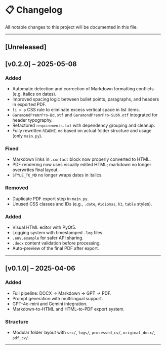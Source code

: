 # 📋 Changelog

All notable changes to this project will be documented in this file.

---

## [Unreleased]

## [v0.2.0] – 2025-05-08

### Added
- Automatic detection and correction of Markdown formatting conflicts (e.g. italics on dates).
- Improved spacing logic between bullet points, paragraphs, and headers in exported PDF.
- `li > p` CSS rule to eliminate excess vertical space in list items.
- `GaramondPremrPro-Bd.otf` and `GaramondPremrPro-Subh.otf` integrated for header typography.
- Refactored `requirements.txt` with dependency grouping and cleanup.
- Fully rewritten `README.md` based on actual folder structure and usage (only `main.py`).

### Fixed
- Markdown links in `.contact` block now properly converted to HTML.
- PDF rendering now uses visually edited HTML; markdown no longer overwrites final layout.
- `STYLE_TO_MD` no longer wraps dates in italics.

### Removed
- Duplicate PDF export step in `main.py`.
- Unused CSS classes and IDs (e.g., `.date`, `#idiomas`, `h3`, `table` styles).

### Added
- Visual HTML editor with PyQt5.
- Logging system with timestamped `.log` files.
- `.env.example` for safer API sharing.
- `.docx` content validation before processing.
- Auto-preview of the final PDF after export.

---

## [v0.1.0] – 2025-04-06

### Added
- Full pipeline: DOCX → Markdown → GPT → PDF.
- Prompt generation with multilingual support.
- GPT-4o-mini and Gemini integration.
- Markdown-to-HTML and HTML-to-PDF export system.

### Structure
- Modular folder layout with `src/`, `logs/`, `processed_cv/`, `original_docx/`, `pdf_cv/`.

---